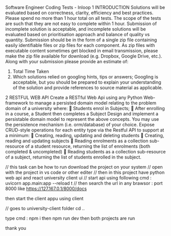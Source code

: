 Software Engineer
Coding Tests - Inloop
1 INTRODUCTION
Solutions will be evaluated based on correctness, clarity, efficiency and best practices. Please spend
no more than 1 hour total on all tests. The scope of the tests are such that they are not easy to
complete within 1 hour. Submission of incomplete solution is acceptable, and incomplete solutions
will be evaluated based on prioritisation approach and balance of quality vs quantity.
Submission should be in the form of a single zip file containing easily identifiable files or zip files for
each component.
As zip files with executable content sometimes get blocked in email transmission, please make the
zip file available for download (e.g. Dropbox, Google Drive, etc.).
Along with your submission please provide an estimate of:
1) Total Time Taken
2) Which solutions relied on googling hints, tips or answers; Googling is acceptable, but you
should be prepared to explain your understanding of the solution and provide references to
source material as applicable.

2 RESTFUL WEB API
Create a RESTful Web Api using any Python Web-framework to manage a persisted domain model
relating to the problem domain of a university where:
 Students enrol in Subjects;
 After enrolling in a course, a Student then completes a Subject
Design and implement a persistable domain model to represent the above concepts. You may use
the persistence mechanism (i.e. orm/database) of your choice.
Expose CRUD-style operations for each entity type via the Restful API to support at a minimum:
 Creating, reading, updating and deleting students
 Creating, reading and updating subjects
 Reading enrolments as a collection sub-resource of a student resource, returning the list of
enrolments (both completed &amp; uncompleted)
 Reading students as a collection sub-resource of a subject, returning the list of students
enrolled in the subject.



//  this task can be how to run  download the project on your system 
// open with the project in vs code or other editer 
// then  in this project have python web api and react university client ui 
// start api  using following cmd : uvicorn app.main:app --reload  t
// then search the url in any brawsor : port 8000 
like https://127.167.0.1/8000/docs

then start the client appu using client 

 // goes to university-client folder 
    cd .. 

 type cmd : npm i 
 then npm run dev then both projects are run 

thank you
  

